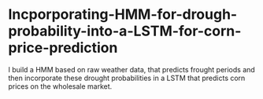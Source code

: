 # Incporporating-HMM-for-drough-probability-into-a-LSTM-for-corn-price-prediction
I build a HMM based on raw weather data, that predicts frought periods and then incorporate these drought probabilities in a LSTM that predicts corn prices on the wholesale market.
